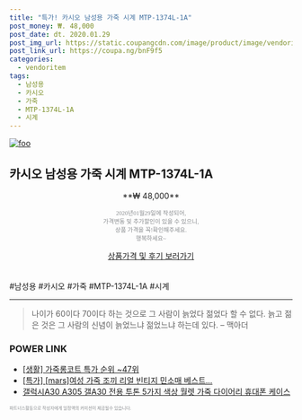 ```yaml
--- 
title: "특가! 카시오 남성용 가죽 시계 MTP-1374L-1A" 
post_money: ₩. 48,000 
post_date: dt. 2020.01.29 
post_img_url: https://static.coupangcdn.com/image/product/image/vendoritem/2017/09/08/3043951885/0dd2c59d-690c-43b2-ae2e-00e14dbedbbe.jpg 
post_link_url: https://coupa.ng/bnF9f5 
categories: 
  - vendoritem 
tags: 
  - 남성용 
  - 카시오 
  - 가죽 
  - MTP-1374L-1A 
  - 시계 
--- 
```

[![foo](https://static.coupangcdn.com/image/product/image/vendoritem/2017/09/08/3043951885/0dd2c59d-690c-43b2-ae2e-00e14dbedbbe.jpg)](https://coupa.ng/bnF9f5) 

## 카시오 남성용 가죽 시계 MTP-1374L-1A 
<p style="text-align: center;">**₩ 48,000**</p> 
<p style="text-align: center;"><span style="color: #898c8f; font-family: Georgia,Times,serif; font-size: 0.75em;">2020년01월29일에 작성되어, <br>가격변동 및 추가할인이 있을 수 있으니,<br> 상품 가격을 꼭!확인해주세요.<br>행복하세요~</span> 
</p>	 
<div markdown="0" style="text-align: center;"><a href="https://coupa.ng/bnF9f5" class="btn btn--success">상품가격 및 후기 보러가기</a></div> 
<br><br> 
  #남성용 #카시오 #가죽 #MTP-1374L-1A #시계 
<hr> 

> 나이가 60이다 70이다 하는 것으로 그 사람이 늙었다 젊었다 할 수 없다. 늙고 젊은 것은 그 사람의 신념이 늙었느냐 젊었느냐 하는데 있다. – 맥아더 


### POWER LINK

* <a href="https://blog.naver.com/sakai111/221784637581" target="_blank"> [생활] 가죽롱코트 특가 순위 ~47위</a>
* <a href="https://blog.naver.com/sakai111/221788091163" target="_blank">[특가] [mars]여성 가죽 조끼 리얼 빈티지 민소매 베스트...</a>
* <a href="https://blog.naver.com/fasyy4321/221778103644" target="_blank">갤럭시A30 A305 갤A30 전용 투톤 5가지 색상 월렛 가죽 다이어리 휴대폰 케이스</a>

<span style="color: #898c8f; font-family: Georgia,Times,serif; font-size: 0.55em;">파트너스활동으로 작성자에게 일정액의 커미션이 제공될수 있습니다.</span> 
